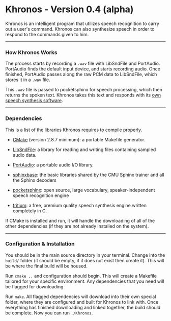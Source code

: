 # Khronos - Version 0.4 (alpha)

Khronos is an intelligent program that utilizes speech recognition to carry out a user's command.  Khronos can also synthesize speech in order to respond to the commands given to him.

---

### How Khronos Works 

The process starts by recording a `.wav` file with LibSndFile and PortAudio.  PortAudio finds the default input device, and starts recording audio.  Once finished, PortAudio passes along the raw PCM data to LibSndFile, which stores it in a `.wav` file.  

This `.wav` file is passed to pocketsphinx for speech processing, which then returns the spoken text. Khronos takes this text and responds with its [own speech synthesis software](https://syb0rg.github.io/tritium.io/).

---

### Dependencies

This is a list of the libraries Khronos requires to compile properly.

 - [CMake](https://cmake.org/) (version 2.8.7 minimum): a portable Makefile generator.
 
 - [LibSndFile](http://www.mega-nerd.com/libsndfile/): a library for reading and writing files containing sampled audio data.
 
 - [PortAudio](http://www.portaudio.com/): a portable audio I/O library.

 - [sphinxbase](https://github.com/cmusphinx/sphinxbase): the basic libraries shared by the CMU Sphinx trainer and all the Sphinx decoders

 - [pocketsphinx](https://github.com/cmusphinx/pocketsphinx): open source, large vocabulary, speaker-independent speech recognition engine

 - [tritium](https://syb0rg.github.io/tritium.io/): a free, premium quality speech synthesis engine written completely in C.
 
 If CMake is installed and run, it will handle the downloading of all of the other dependencies (if they are not already installed on the system).

---

### Configuration & Installation

You should be in the main source directory in your terminal.  Change into the `build/` folder (it should be empty, if it does not exist then create it). This will be where the final build will be housed.

Run `cmake ..` and configuration should begin.  This will create a Makefile tailored for your specific environment.  Any dependencies that you need will be flagged for downloading.

Run `make`.  All flagged dependencies will download into their own special folder, where they are configured and built for Khronos to link with.  Once everything has finished downloading and linked together, the build should be complete.  Now you can run `./Khronos`.
